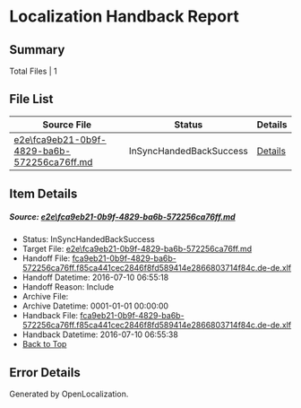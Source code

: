 # <a name='report-top'></a> Localization Handback Report

## Summary
 Total Files | 1

## File List
 Source File | Status | Details 
 ----------- | ------ | ------- 
 [e2e\fca9eb21-0b9f-4829-ba6b-572256ca76ff.md](https://github.com/OpenLocalizationTestOrg/oltest/blob/c7f61b18d6c8824f3cbed8a8a58086ce0c82afba/e2e/fca9eb21-0b9f-4829-ba6b-572256ca76ff.md) | InSyncHandedBackSuccess | [Details](#984c7a666d480184447e26146dd3de7963503e601)

## Item Details
##### <a name='984c7a666d480184447e26146dd3de7963503e601'></a> Source: [e2e\fca9eb21-0b9f-4829-ba6b-572256ca76ff.md](https://github.com/OpenLocalizationTestOrg/oltest/blob/c7f61b18d6c8824f3cbed8a8a58086ce0c82afba/e2e/fca9eb21-0b9f-4829-ba6b-572256ca76ff.md)
* Status: InSyncHandedBackSuccess
* Target File: [e2e\fca9eb21-0b9f-4829-ba6b-572256ca76ff.md](https://github.com/OpenLocalizationTestOrg/oltest-dede-fly/blob/8c4ee1b8cd35ea04487f99935565c4630da25b6f/e2e/fca9eb21-0b9f-4829-ba6b-572256ca76ff.md)
* Handoff File: [fca9eb21-0b9f-4829-ba6b-572256ca76ff.f85ca441cec2846f8fd589414e2866803714f84c.de-de.xlf](https://github.com/OpenLocalizationTestOrg/olhandoff-e2e/blob/3cea534519b21425223f3fab730395ad15f327ae/ol-handoff/OpenLocalizationTestOrg/oltest-dede-fly/ci/ht/fca9eb21-0b9f-4829-ba6b-572256ca76ff.f85ca441cec2846f8fd589414e2866803714f84c.de-de.xlf)
* Handoff Datetime: 2016-07-10 06:55:18
* Handoff Reason: Include
* Archive File: 
* Archive Datetime: 0001-01-01 00:00:00
* Handback File: [fca9eb21-0b9f-4829-ba6b-572256ca76ff.f85ca441cec2846f8fd589414e2866803714f84c.de-de.xlf](https://github.com/OpenLocalizationTestOrg/olhandback-e2e/blob/fea563ae7ba03c73ff0322016060224f20e7ea3f/ol-handback/OpenLocalizationTestOrg/oltest-dede-fly/ci/ht/fca9eb21-0b9f-4829-ba6b-572256ca76ff.f85ca441cec2846f8fd589414e2866803714f84c.de-de.xlf)
* Handback Datetime: 2016-07-10 06:55:38
* [Back to Top](#report-top)


## Error Details

Generated by OpenLocalization.
